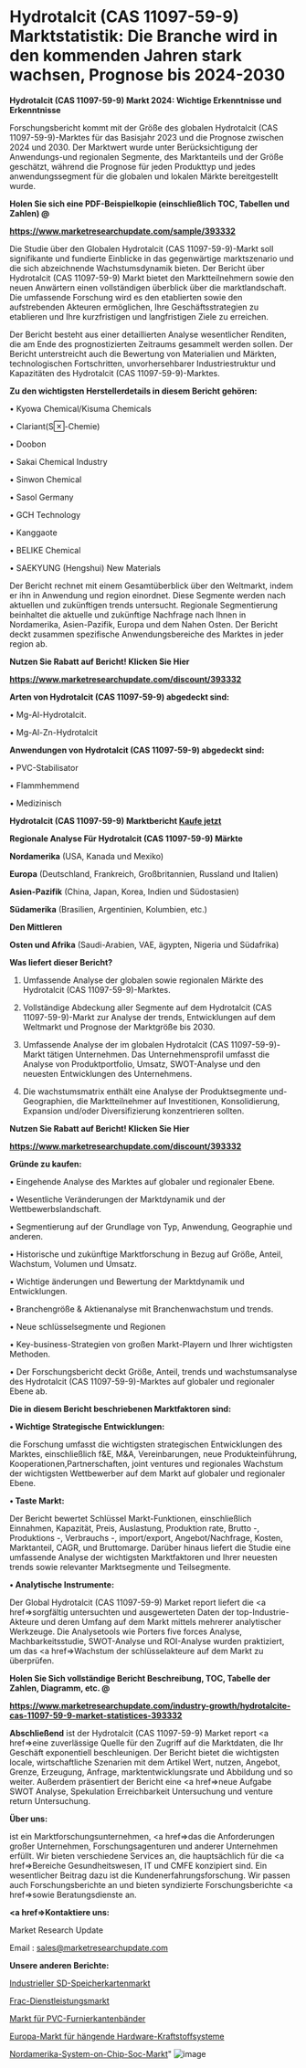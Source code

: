# Hydrotalcit (CAS 11097-59-9) Marktstatistik: Die Branche wird in den kommenden Jahren stark wachsen, Prognose bis 2024-2030

<strong>Hydrotalcit (CAS 11097-59-9) Markt 2024: Wichtige Erkenntnisse und Erkenntnisse</strong>

Forschungsbericht kommt mit der Größe des globalen Hydrotalcit (CAS 11097-59-9)-Marktes für das Basisjahr 2023 und die Prognose zwischen 2024 und 2030. Der Marktwert wurde unter Berücksichtigung der Anwendungs-und regionalen Segmente, des Marktanteils und der Größe geschätzt, während die Prognose für jeden Produkttyp und jedes anwendungssegment für die globalen und lokalen Märkte bereitgestellt wurde.



<strong>Holen Sie sich eine PDF-Beispielkopie (einschließlich TOC, Tabellen und Zahlen) @
</strong>

<strong><a href=https://www.marketresearchupdate.com/sample/393332>

<strong>https://www.marketresearchupdate.com/sample/393332</u></font></a></strong></strong>

Die Studie über den Globalen Hydrotalcit (CAS 11097-59-9)-Markt soll signifikante und fundierte Einblicke in das gegenwärtige marktszenario und die sich abzeichnende Wachstumsdynamik bieten. Der Bericht über Hydrotalcit (CAS 11097-59-9) Markt bietet den Marktteilnehmern sowie den neuen Anwärtern einen vollständigen überblick über die marktlandschaft. Die umfassende Forschung wird es den etablierten sowie den aufstrebenden Akteuren ermöglichen, Ihre Geschäftsstrategien zu etablieren und Ihre kurzfristigen und langfristigen Ziele zu erreichen.

Der Bericht besteht aus einer detaillierten Analyse wesentlicher Renditen, die am Ende des prognostizierten Zeitraums gesammelt werden sollen. Der Bericht unterstreicht auch die Bewertung von Materialien und Märkten, technologischen Fortschritten, unvorhersehbarer Industriestruktur und Kapazitäten des Hydrotalcit (CAS 11097-59-9)-Marktes.



<strong>Zu den wichtigsten Herstellerdetails in diesem Bericht gehören:</strong>

• Kyowa Chemical/Kisuma Chemicals

• Clariant(S-Chemie)

• Doobon

• Sakai Chemical Industry

• Sinwon Chemical

• Sasol Germany

• GCH Technology

• Kanggaote

• BELIKE Chemical

• SAEKYUNG (Hengshui) New Materials

Der Bericht rechnet mit einem Gesamtüberblick über den Weltmarkt, indem er ihn in Anwendung und region einordnet. Diese Segmente werden nach aktuellen und zukünftigen trends untersucht. Regionale Segmentierung beinhaltet die aktuelle und zukünftige Nachfrage nach Ihnen in Nordamerika, Asien-Pazifik, Europa und dem Nahen Osten. Der Bericht deckt zusammen spezifische Anwendungsbereiche des Marktes in jeder region ab.



<strong>Nutzen Sie Rabatt auf Bericht! Klicken Sie Hier
</strong>

<strong><a href=https://www.marketresearchupdate.com/discount/393332>https://www.marketresearchupdate.com/discount/393332</b></u></font></strong></a>



<strong>Arten von Hydrotalcit (CAS 11097-59-9) abgedeckt sind:</strong>

• Mg-Al-Hydrotalcit.

• Mg-Al-Zn-Hydrotalcit



<strong>Anwendungen von Hydrotalcit (CAS 11097-59-9) abgedeckt sind:</strong>

• PVC-Stabilisator

• Flammhemmend

• Medizinisch



<strong>Hydrotalcit (CAS 11097-59-9) Marktbericht <a href=https://www.marketresearchupdate.com/buynow/393332>Kaufe jetzt</a></strong>



<strong>Regionale Analyse Für Hydrotalcit (CAS 11097-59-9) Märkte</strong>



<strong>Nordamerika</strong> (USA, Kanada und Mexiko)



<strong>Europa</strong> (Deutschland, Frankreich, Großbritannien, Russland und Italien)



<strong>Asien-Pazifik</strong> (China, Japan, Korea, Indien und Südostasien)



<strong>Südamerika</strong> (Brasilien, Argentinien, Kolumbien, etc.)



<strong>Den Mittleren</strong> 

<strong>Osten und Afrika</strong> (Saudi-Arabien, VAE, ägypten, Nigeria und Südafrika)



<strong>Was liefert dieser Bericht?</strong>

1. Umfassende Analyse der globalen sowie regionalen Märkte des Hydrotalcit (CAS 11097-59-9)-Marktes.

2. Vollständige Abdeckung aller Segmente auf dem Hydrotalcit (CAS 11097-59-9)-Markt zur Analyse der trends, Entwicklungen auf dem Weltmarkt und Prognose der Marktgröße bis 2030.

3. Umfassende Analyse der im globalen Hydrotalcit (CAS 11097-59-9)-Markt tätigen Unternehmen. Das Unternehmensprofil umfasst die Analyse von Produktportfolio, Umsatz, SWOT-Analyse und den neuesten Entwicklungen des Unternehmens.

4. Die wachstumsmatrix enthält eine Analyse der Produktsegmente und-Geographien, die Marktteilnehmer auf Investitionen, Konsolidierung, Expansion und/oder Diversifizierung konzentrieren sollten.



<strong>Nutzen Sie Rabatt auf Bericht! Klicken Sie Hier
</strong>

<strong><a href=https://www.marketresearchupdate.com/discount/393332>https://www.marketresearchupdate.com/discount/393332</b></u></font></strong></a>



<strong>Gründe zu kaufen:</strong>

• Eingehende Analyse des Marktes auf globaler und regionaler Ebene.

• Wesentliche Veränderungen der Marktdynamik und der Wettbewerbslandschaft.

• Segmentierung auf der Grundlage von Typ, Anwendung, Geographie und anderen.

• Historische und zukünftige Marktforschung in Bezug auf Größe, Anteil, Wachstum, Volumen und Umsatz.

• Wichtige änderungen und Bewertung der Marktdynamik und Entwicklungen.

• Branchengröße &amp; Aktienanalyse mit Branchenwachstum und trends.

• Neue schlüsselsegmente und Regionen

• Key-business-Strategien von großen Markt-Playern und Ihrer wichtigsten Methoden.

• Der Forschungsbericht deckt Größe, Anteil, trends und wachstumsanalyse des Hydrotalcit (CAS 11097-59-9)-Marktes auf globaler und regionaler Ebene ab.



<strong>Die in diesem Bericht beschriebenen Marktfaktoren sind:</strong>



<strong>• Wichtige Strategische Entwicklungen:</strong>

die Forschung umfasst die wichtigsten strategischen Entwicklungen des Marktes, einschließlich f&amp;E, M&amp;A, Vereinbarungen, neue Produkteinführung, Kooperationen,Partnerschaften, joint ventures und regionales Wachstum der wichtigsten Wettbewerber auf dem Markt auf globaler und regionaler Ebene.



<strong>• Taste Markt:</strong>

Der Bericht bewertet Schlüssel Markt-Funktionen, einschließlich Einnahmen, Kapazität, Preis, Auslastung, Produktion rate, Brutto -, Produktions -, Verbrauchs -, import/export, Angebot/Nachfrage, Kosten, Marktanteil, CAGR, und Bruttomarge. Darüber hinaus liefert die Studie eine umfassende Analyse der wichtigsten Marktfaktoren und Ihrer neuesten trends sowie relevanter Marktsegmente und Teilsegmente.



<strong>• Analytische Instrumente:</strong>

Der Global Hydrotalcit (CAS 11097-59-9) Market report liefert die <a href=>sorgf</a>ältig untersuchten und ausgewerteten Daten der top-Industrie-Akteure und deren Umfang auf dem Markt mittels mehrerer analytischer Werkzeuge. Die Analysetools wie Porters five forces Analyse, Machbarkeitsstudie, SWOT-Analyse und ROI-Analyse wurden praktiziert, um das <a href=>Wachstum</a> der schlüsselakteure auf dem Markt zu überprüfen.



<strong>Holen Sie Sich vollständige Bericht Beschreibung, TOC, Tabelle der Zahlen, Diagramm, etc. @ </strong>

<strong><a href=https://www.marketresearchupdate.com/industry-growth/hydrotalcite-cas-11097-59-9-market-statistices-393332>https://www.marketresearchupdate.com/industry-growth/hydrotalcite-cas-11097-59-9-market-statistices-393332</a></font></strong>



<strong>Abschließend</strong> ist der Hydrotalcit (CAS 11097-59-9) Market report <a href=>eine</a> zuverlässige Quelle für den Zugriff auf die Marktdaten, die Ihr Geschäft exponentiell beschleunigen. Der Bericht bietet die wichtigsten locale, wirtschaftliche Szenarien mit dem Artikel Wert, nutzen, Angebot, Grenze, Erzeugung, Anfrage, marktentwicklungsrate und Abbildung und so weiter. Außerdem präsentiert der Bericht eine <a href=>neue</a> Aufgabe SWOT Analyse, Spekulation Erreichbarkeit Untersuchung und venture return Untersuchung.



<strong>Über uns:</strong>

 ist ein Marktforschungsunternehmen, <a href=>das</a> die Anforderungen großer Unternehmen, Forschungsagenturen und anderer Unternehmen erfüllt. Wir bieten verschiedene Services an, die hauptsächlich für die <a href=>Bereiche</a> Gesundheitswesen, IT und CMFE konzipiert sind. Ein wesentlicher Beitrag dazu ist die Kundenerfahrungsforschung. Wir passen auch Forschungsberichte an und bieten syndizierte Forschungsberichte <a href=>sowie</a> Beratungsdienste an.



<strong><a href=>Kontaktiere uns:</a></strong>

Market Research Update

Email : sales@marketresearchupdate.com



<strong>Unsere anderen Berichte:</strong>

<a href=https://www.linkedin.com/pulse/industrial-sd-memory-card-market-size>Industrieller SD-Speicherkartenmarkt</a>

<a href=https://www.linkedin.com/pulse/frac-services-market-sizing-up-anticipating-trends>Frac-Dienstleistungsmarkt</a>

<a href=https://www.linkedin.com/pulse/pvc-veneer-edgeband-market-2023-remarking-enormous>Markt für PVC-Furnierkantenbänder</a>

<a href=https://www.linkedin.com/pulse/europe-hanging-hardware-fueling-systems-market>Europa-Markt für hängende Hardware-Kraftstoffsysteme</a>

<a href=https://www.linkedin.com/pulse/north-america-system-on-chip-soc-market-2023-manufacturers>Nordamerika-System-on-Chip-Soc-Markt</a>"
![image](https://github.com/meghapanth/markettrends/assets/163847665/18329309-68c1-4f17-8610-96e5ccb51cb9)
